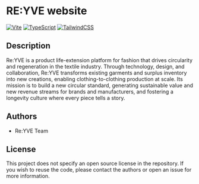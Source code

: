 # RE:YVE website

[![Vite](https://img.shields.io/badge/Vite-React-blueviolet?logo=vite)](https://vitejs.dev/) [![TypeScript](https://img.shields.io/badge/TypeScript-4.x-blue?logo=typescript)](https://www.typescriptlang.org/) [![TailwindCSS](https://img.shields.io/badge/Tailwind_CSS-3.x-38bdf8?logo=tailwindcss)](https://tailwindcss.com/)

## Description

Re:YVE is a product life-extension platform for fashion that drives circularity and regeneration in the textile industry. Through technology, design, and collaboration, Re:YVE transforms existing garments and surplus inventory into new creations, enabling clothing-to-clothing production at scale. Its mission is to build a new circular standard, generating sustainable value and new revenue streams for brands and manufacturers, and fostering a longevity culture where every piece tells a story.

## Authors

- Re:YVE Team

## License

This project does not specify an open source license in the repository. If you wish to reuse the code, please contact the authors or open an issue for more information.
